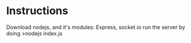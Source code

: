 <H1> Instructions </H1>
Download nodejs, and it's modules: Express, socket.io
run the server by doing
>nodejs index.js
